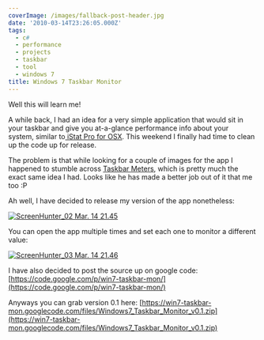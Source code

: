 ```yaml
---
coverImage: /images/fallback-post-header.jpg
date: '2010-03-14T23:26:05.000Z'
tags:
  - c#
  - performance
  - projects
  - taskbar
  - tool
  - windows 7
title: Windows 7 Taskbar Monitor
---
```


Well this will learn me!

A while back, I had an idea for a very simple application that would sit in your taskbar and give you at-a-glance performance info about your system, similar to[ iStat Pro for OSX](https://www.islayer.com/apps/istatpro/). This weekend I finally had time to clean up the code up for release.

<!-- more -->

The problem is that while looking for a couple of images for the app I happened to stumble across [Taskbar Meters](https://taskbarmeters.codeplex.com/), which is pretty much the exact same idea I had. Looks like he has made a better job out of it that me too :P

Ah well, I have decided to release my version of the app nonetheless:

[![](/wp-content/uploads/2010/03/ScreenHunter_02-Mar.-14-21.45.gif "ScreenHunter_02 Mar. 14 21.45")](/wp-content/uploads/2010/03/ScreenHunter_02-Mar.-14-21.45.gif)

You can open the app multiple times and set each one to monitor a different value:

[![](/wp-content/uploads/2010/03/ScreenHunter_03-Mar.-14-21.46.gif "ScreenHunter_03 Mar. 14 21.46")](/wp-content/uploads/2010/03/ScreenHunter_03-Mar.-14-21.46.gif)

I have also decided to post the source up on google code: [https://code.google.com/p/win7-taskbar-mon/](https://code.google.com/p/win7-taskbar-mon/)

Anyways you can grab version 0.1 here: [https://win7-taskbar-mon.googlecode.com/files/Windows7_Taskbar_Monitor_v0.1.zip](https://win7-taskbar-mon.googlecode.com/files/Windows7_Taskbar_Monitor_v0.1.zip)
